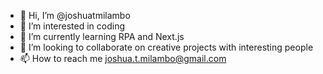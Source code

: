 - 👋 Hi, I’m @joshuatmilambo
- 👀 I’m interested in coding
- 🌱 I’m currently learning RPA and Next.js
- 💞️ I’m looking to collaborate on creative projects with interesting people
- 📫 How to reach me joshua.t.milambo@gmail.com

<!---
joshuatmilambo/joshuatmilambo is a ✨ special ✨ repository because its `README.md` (this file) appears on your GitHub profile.
You can click the Preview link to take a look at your changes.
--->
